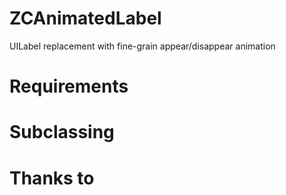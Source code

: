 # ZCAnimatedLabel
UILabel replacement with fine-grain appear/disappear animation





# Requirements


# Subclassing



# Thanks to



